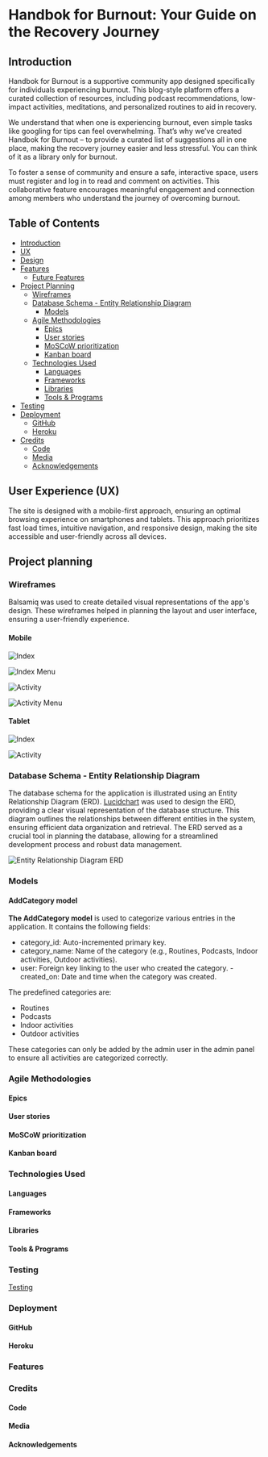 # Handbok for Burnout: Your Guide on the Recovery Journey

## Introduction
Handbok for Burnout is a supportive community app designed specifically for individuals experiencing burnout. This blog-style platform offers a curated collection of resources, including podcast recommendations, low-impact activities, meditations, and personalized routines to aid in recovery.

We understand that when one is experiencing burnout, even simple tasks like googling for tips can feel overwhelming. That’s why we’ve created Handbok for Burnout – to provide a curated list of suggestions all in one place, making the recovery journey easier and less stressful. You can think of it as a library only for burnout.

To foster a sense of community and ensure a safe, interactive space, users must register and log in to read and comment on activities. This collaborative feature encourages meaningful engagement and connection among members who understand the journey of overcoming burnout.

## Table of Contents
- [Introduction](#introduction)
- [UX](#ux)
- [Design](#design)
- [Features](#features)
    * [Future Features](#future-features)
- [Project Planning](#project-planning)
    * [Wireframes](#wireframes)
    *  [Database Schema - Entity Relationship Diagram](#database-schema---entity-relationship-diagram)
        - [Models](Models)
    - [Agile Methodologies ](#agile-methodologies)
        * [Epics](#epics)
        * [User stories](#user-stories)
        * [MoSCoW prioritization](#moscow-prioritization)
        * [Kanban board](#kanban-board)
    - [Technologies Used](#technologies-used)
        * [Languages](#languages)
        * [Frameworks](#frameworks)
        * [Libraries](#libraries)
        * [Tools \& Programs](#tools--programs)
- [Testing](#testing)
- [Deployment](#deployment)
    * [GitHub](#github)
    * [Heroku](#heroku)
- [Credits](#credits)
    * [Code](#code)
    * [Media](#media)
    * [Acknowledgements](#acknowledgements)
    

## User Experience (UX)

The site is designed with a mobile-first approach, ensuring an optimal browsing experience on smartphones and tablets. This approach prioritizes fast load times, intuitive navigation, and responsive design, making the site accessible and user-friendly across all devices.

## Project planning

### Wireframes

Balsamiq was used to create detailed visual representations of the app's design. These wireframes helped in planning the layout and user interface, ensuring a user-friendly experience.

#### Mobile

![Index](documentation/readme_photos/mobile_index.png) 

![Index Menu](documentation/readme_photos/mobile_index_menu.png)

![Activity](documentation/readme_photos/mobile_activitiy.png)

![Activity Menu](documentation/readme_photos/mobile_activity_menu.png)

#### Tablet

![Index](documentation/readme_photos/tablet.png)

![Activity](documentation/readme_photos/tablet_activity.png)

### Database Schema - Entity Relationship Diagram

The database schema for the application is illustrated using an Entity Relationship Diagram (ERD). [Lucidchart](https://www.lucidchart.com/) was used to design the ERD, providing a clear visual representation of the database structure. This diagram outlines the relationships between different entities in the system, ensuring efficient data organization and retrieval. The ERD served as a crucial tool in planning the database, allowing for a streamlined development process and robust data management.

![Entity Relationship Diagram ERD](documentation/readme_photos/erd.png)

### Models

#### AddCategory model

**The AddCategory model** is used to categorize various entries in the application. It contains the following fields:

- category_id: Auto-incremented primary key.
- category_name: Name of the category (e.g., Routines, Podcasts, Indoor activities, Outdoor activities).
- user: Foreign key linking to the user who created the category.
 -created_on: Date and time when the category was created.

The predefined categories are:
- Routines
- Podcasts
- Indoor activities
- Outdoor activities

These categories can only be added by the admin user in the admin panel to ensure all activities are categorized correctly.

### Agile Methodologies

#### Epics

#### User stories

#### MoSCoW prioritization

#### Kanban board

### Technologies Used

#### Languages

#### Frameworks

#### Libraries

#### Tools & Programs

### Testing

[Testing](testing.md) 

### Deployment

#### GitHub

#### Heroku

### Features

### Credits

#### Code

#### Media

#### Acknowledgements